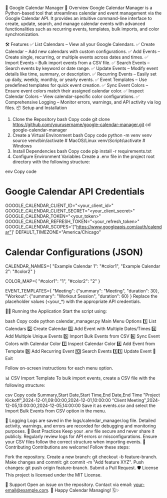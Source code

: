 📅 Google Calendar Manager
🚀 Overview
Google Calendar Manager is a Python-based tool that streamlines calendar and event management via the Google Calendar API. It provides an intuitive command-line interface to create, update, search, and manage calendar events with advanced functionalities such as recurring events, templates, bulk imports, and color synchronization.

🛠️ Features
✅ List Calendars – View all your Google Calendars.
✅ Create Calendar – Add new calendars with custom configurations.
✅ Add Events – Create single, recurring, or multiple events across dates and times.
✅ Import Events – Bulk import events from a CSV file.
✅ Search Events – Search events by keyword or date range.
✅ Update Events – Modify event details like time, summary, or description.
✅ Recurring Events – Easily set up daily, weekly, monthly, or yearly events.
✅ Event Templates – Use predefined templates for quick event creation.
✅ Sync Event Colors – Ensure event colors match their assigned calendar color.
✅ Inspect Calendar Colors – View calendar-specific color configurations.
✅ Comprehensive Logging – Monitor errors, warnings, and API activity via log files.
📦 Setup and Installation
1. Clone the Repository
bash
Copy code
git clone https://github.com/yourusername/google-calendar-manager.git
cd google-calendar-manager
2. Create a Virtual Environment
bash
Copy code
python -m venv venv
source venv/bin/activate  # MacOS/Linux
venv\Scripts\activate     # Windows
3. Install Dependencies
bash
Copy code
pip install -r requirements.txt
4. Configure Environment Variables
Create a .env file in the project root directory with the following structure:

env
Copy code
# Google Calendar API Credentials
GOOGLE_CALENDAR_CLIENT_ID="<your_client_id>"
GOOGLE_CALENDAR_CLIENT_SECRET="<your_client_secret>"
GOOGLE_CALENDAR_TOKEN="<your_token>"
GOOGLE_CALENDAR_REFRESH_TOKEN="<your_refresh_token>"
GOOGLE_CALENDAR_SCOPES='["https://www.googleapis.com/auth/calendar"]'
DEFAULT_TIMEZONE="America/Chicago"

# Calendar Configurations (JSON)
CALENDAR_NAMES={
    "Example Calendar 1": "#color1",
    "Example Calendar 2": "#color2"
}

COLOR_MAP={
    "#color1": "1",
    "#color2": "2"
}

EVENT_TEMPLATES={
    "Meeting": {"summary": "Meeting", "duration": 30},
    "Workout": {"summary": "Workout Session", "duration": 60}
}
Replace the placeholder values (<your_*) with the appropriate API credentials.

🏃‍♀️ Running the Application
Start the script using:

bash
Copy code
python calendar_manager.py
Main Menu Options
1️⃣ List Calendars
2️⃣ Create Calendar
3️⃣ Add Event with Multiple Dates/Times
4️⃣ Add Multiple Unique Events
5️⃣ Import Bulk Events from CSV
6️⃣ Sync Event Colors with Calendar Color
7️⃣ Inspect Calendar Color
8️⃣ Add Event from Template
9️⃣ Add Recurring Event
🔟 Search Events
1️⃣1️⃣ Update Event
🛑 Exit

Follow on-screen instructions for each menu option.

📊 CSV Import Template
To bulk import events, create a CSV file with the following structure:

csv
Copy code
Summary,Start Date,Start Time,End Date,End Time
"Project Kickoff",2024-12-01,09:00:00,2024-12-01,10:00:00
"Client Meeting",2024-12-05,13:00:00,2024-12-05,14:00:00
Save it as events.csv and select the Import Bulk Events from CSV option in the menu.

📖 Logging
Logs are saved in the logs/calendar_manager.log file.
Detailed activity, warnings, and errors are recorded for debugging and monitoring purposes.
🧠 Best Practices
Keep your .env file secure and never share it publicly.
Regularly review logs for API errors or misconfigurations.
Ensure your CSV files follow the correct structure when importing events.
🤝 Contributing
Contributions are welcome! Follow these steps:

Fork the repository.
Create a new branch: git checkout -b feature-branch.
Make changes and commit: git commit -m "Add feature XYZ".
Push changes: git push origin feature-branch.
Submit a Pull Request.
🛡️ License
This project is licensed under the MIT License.

💬 Support
Open an issue on the repository.
Contact via email: your-email@example.com.
🎯 Happy Calendar Managing! 🗓️✨